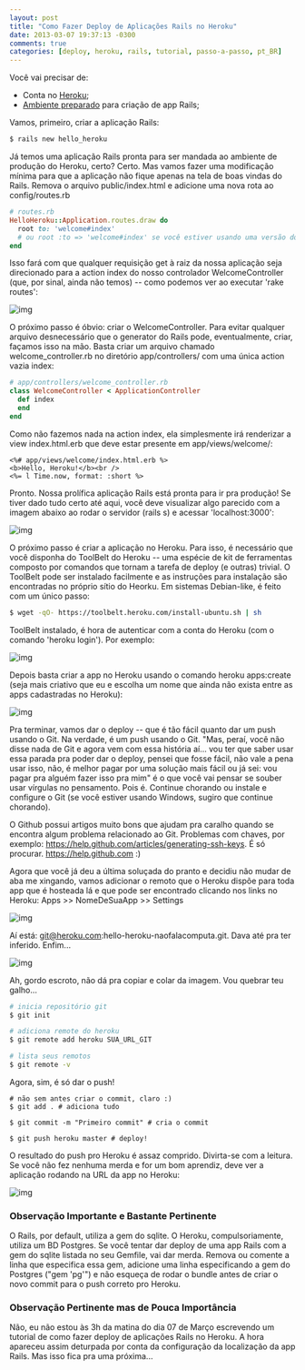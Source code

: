 ```yaml
---
layout: post
title: "Como Fazer Deploy de Aplicações Rails no Heroku"
date: 2013-03-07 19:37:13 -0300
comments: true
categories: [deploy, heroku, rails, tutorial, passo-a-passo, pt_BR]
---
```


Você vai precisar de:

* Conta no [Heroku](http://www.heroku.com/);
* [Ambiente preparado](http://naofalacomputa.blogspot.com.br/2013/02/configurando-ambiente-de.html) para criação de app Rails;

Vamos, primeiro, criar a aplicação Rails:
```bash
$ rails new hello_heroku
```
Já temos uma aplicação Rails pronta para ser mandada ao ambiente de produção do Heroku, certo? Certo. Mas vamos fazer uma modificação mínima para que a aplicação não fique apenas na tela de boas vindas do Rails. Remova o arquivo public/index.html e adicione uma nova rota ao config/routes.rb
```ruby
# routes.rb
HelloHeroku::Application.routes.draw do
  root to: 'welcome#index'
  # ou root :to => 'welcome#index' se você estiver usando uma versão do ruby < 1.9
end
```

<!-- more -->

Isso fará com que qualquer requisição get à raiz da nossa aplicação seja direcionado para a action index do nosso controlador WelcomeController (que, por sinal, ainda não temos) -- como podemos ver ao executar 'rake routes':

![img](http://i.minus.com/ibkNUWUx72wCGL.png)

O próximo passo é óbvio: criar o WelcomeController. Para evitar qualquer arquivo desnecessário que o generator do Rails pode, eventualmente, criar, façamos isso na mão. Basta criar um arquivo chamado welcome_controller.rb no diretório app/controllers/ com uma única action vazia index:
```ruby
# app/controllers/welcome_controller.rb
class WelcomeController < ApplicationController
  def index
  end
end
```
Como não fazemos nada na action index, ela simplesmente irá renderizar a view index.html.erb que deve estar presente em app/views/welcome/:
```erb
<%# app/views/welcome/index.html.erb %>
<b>Hello, Heroku!</b><br />
<%= l Time.now, format: :short %>
```
Pronto. Nossa prolífica aplicação Rails está pronta para ir pra produção! Se tiver dado tudo certo até aqui, você deve visualizar algo parecido com a imagem abaixo ao rodar o servidor (rails s) e acessar 'localhost:3000':

![img](http://i.minus.com/iZZAZSDzx9co5.png)

O próximo passo é criar a aplicação no Heroku. Para isso, é necessário que você disponha do ToolBelt do Heroku -- uma espécie de kit de ferramentas composto por comandos que tornam a tarefa de deploy (e outras) trivial. O ToolBelt pode ser instalado facilmente e as instruções para instalação são encontradas no próprio sítio do Heorku. Em sistemas Debian-like, é feito com um único passo:
```bash
$ wget -qO- https://toolbelt.heroku.com/install-ubuntu.sh | sh
```
ToolBelt instalado, é hora de autenticar com a conta do Heroku (com o comando 'heroku login'). Por exemplo:

![img](http://i.minus.com/ibkG6ZxcMa4eUd.png)

Depois basta criar a app no Heroku usando o comando heroku apps:create (seja mais criativo que eu e escolha um nome que ainda não exista entre as apps cadastradas no Heroku):

![img](http://i.minus.com/i8Lx4s1ryZRgi.png)

Pra terminar, vamos dar o deploy -- que é tão fácil quanto dar um push usando o Git. Na verdade, é um push usando o Git. "Mas, peraí, você não disse nada de Git e agora vem com essa história aí... vou ter que saber usar essa parada pra poder dar o deploy, pensei que fosse fácil, não vale a pena usar isso, não, é melhor pagar por uma solução mais fácil ou já sei: vou pagar pra alguém fazer isso pra mim" é o que você vai pensar se souber usar vírgulas no pensamento. Pois é. Continue chorando ou instale e configure o Git (se você estiver usando Windows, sugiro que continue chorando).

O Github possui artigos muito bons que ajudam pra caralho quando se encontra algum problema relacionado ao Git. Problemas com chaves, por exemplo: https://help.github.com/articles/generating-ssh-keys. É só procurar. https://help.github.com :)

Agora que você já deu a última soluçada do pranto e decidiu não mudar de aba me xingando, vamos adicionar o remoto que o Heroku dispõe para toda app que é hosteada lá e que pode ser encontrado clicando nos links no Heroku: Apps >> NomeDeSuaApp >> Settings

![img](http://i.minus.com/irxiP8YXet3R5.png)

Aí está: git@heroku.com:hello-heroku-naofalacomputa.git. Dava até pra ter inferido. Enfim...

![img](http://i.minus.com/iOWRWpFtvp0Fn.png)

Ah, gordo escroto, não dá pra copiar e colar da imagem. Vou quebrar teu galho...
```bash
# inicia repositório git
$ git init

# adiciona remote do heroku
$ git remote add heroku SUA_URL_GIT

# lista seus remotos
$ git remote -v
```
Agora, sim, é só dar o push!
```
# não sem antes criar o commit, claro :)
$ git add . # adiciona tudo

$ git commit -m "Primeiro commit" # cria o commit

$ git push heroku master # deploy!
```
O resultado do push pro Heroku é assaz comprido. Divirta-se com a leitura. Se você não fez nenhuma merda e for um bom aprendiz, deve ver a aplicação rodando na URL da app no Heroku:

![img](http://i.minus.com/ibabshYbOOa6iB.png)

### Observação Importante e Bastante Pertinente

O Rails, por default, utiliza a gem do sqlite. O Heroku, compulsoriamente, utiliza um BD Postgres. Se você tentar dar deploy de uma app Rails com a gem do sqlite listada no seu Gemfile, vai dar merda. Remova ou comente a linha que especifica essa gem, adicione uma linha especificando a gem do Postgres ("gem 'pg'") e não esqueça de rodar o bundle antes de criar o novo commit para o push correto pro Heroku.

### Observação Pertinente mas de Pouca Importância

Não, eu não estou às 3h da matina do dia 07 de Março escrevendo um tutorial de como fazer deploy de aplicações Rails no Heroku. A hora apareceu assim deturpada por conta da configuração da localização da app Rails. Mas isso fica pra uma próxima...
